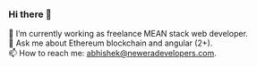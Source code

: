 ### Hi there 👋
🔭 I’m currently working as freelance MEAN stack web developer.<br>
💬 Ask me about Ethereum blockchain and angular (2+). <br>
📫 How to reach me: abhishek@neweradevelopers.com.
<!--
**sami-colon/sami-colon** is a ✨ _special_ ✨ repository because its `README.md` (this file) appears on your GitHub profile.
Here are some ideas to get you started:
-->
<!-- 🌱 I’m currently learning ME -->
<!-- 👯 I’m looking to collaborate on ... -->
<!-- 🤔 I’m looking for help with ... -->
<!-- 😄 Pronouns: ... -->
<!-- - ⚡ Fun fact: ... -->

